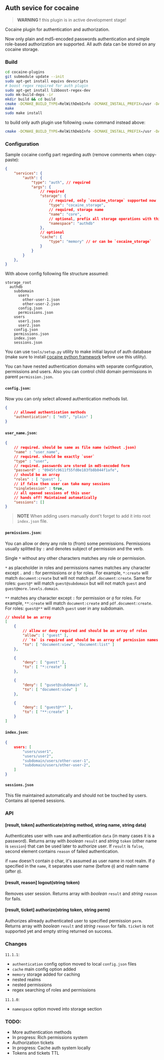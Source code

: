## Auth sevice for cocaine

> **WARNING !** this plugin is in active development stage!

Cocaine plugin for authentication and authorization.

Now only plain and md5-encoded passwords authentication and simple role-based authorization are supported. All auth data can be stored on any cocaine storage.

### Build

```sh
cd cocaine-plugins
git submodule update --init
sudo apt-get install equivs devscripts
# boost regex required for auth plugin
sudo apt-get install libboost-regex-dev
sudo mk-build-deps -ir
mkdir build && cd build
cmake -DCMAKE_BUILD_TYPE=RelWithDebInfo -DCMAKE_INSTALL_PREFIX=/usr -DAUTH=ON ..
make
sudo make install
```

to build only auth plugin use following `cmake` command instead above:

```sh
cmake -DCMAKE_BUILD_TYPE=RelWithDebInfo -DCMAKE_INSTALL_PREFIX=/usr -DAUTH=ON -DBLASTBEAT=OFF -DCACHE=OFF -DDOCKER=OFF -DIPVS=OFF -DLOGSTASH=OFF -DMONGO=OFF -DPYTHON=OFF -DCHRONO=OFF -DURLFETCH=OFF -DZEROMQ=OFF -DELASTICSEARCH=OFF ..
```

### Configuration

Sample cocaine config part regarding auth (remove comments when copy-paste):

```json
{
    "services": {
        "auth": {
            "type": "auth", // required
            "args": {
                // required
                "storage": {
                    // required, only `cocaine_storage` supported now
                    "type": "cocaine_storage",
                    // required, storage name
                    "name": "core",
                    // optional, prefix all storage operations with this value
                    "namespace": "authdb"
                },
                // optional
                "cache": {
                    "type": "memory" // or can be `cocaine_storage`
                }
            }
        }
    },
}
```

With above config following file structure assumed:

```
storage_root
  authdb
    subdomain
      users
        other-user-1.json
        other-user-2.json
      config.json
      permissions.json
    users
      user1.json
      user2.json
    config.json
    permissions.json
    index.json
    sessions.json
```

You can use `tools/setup.py` utility to make initial layout of auth database (make sure to install [cocaine python framework](https://github.com/cocaine/cocaine-framework-python) before use this utility).

You can have nested authentication domains with separate configuration, permissions and users. Also you can control child domain permissions in parent `permission.json`.

#### `config.json`:

Now you can only select allowed authentication methods list.

```json
{
    // allowed authentication methods
    "authentication": [ "md5", "plain" ]
}
```

#### `user_name.json`:

```json
{
    // required. should be same as file name (without .json)
    "name" : "user_name",
    // required. should be exactly `user`
    "type" : "user",
    // required. passwords are stored in md5-encoded form
    "password" : "0945fc9611f55fd0e183fb8b044f1afe",
    // should be an array
    "roles" : [ "guest" ],
    // if false then user can take many sessions
    "singleSession" : true,
    // all opened sessions of this user
    // hands off! Maintained automatically
    "sessions": []
}
```

> **NOTE** When adding users manually dont't forget to add it into root `index.json` file.

#### `permissions.json`:

You can allow or deny any role to (from) some permissions. Permissions usually splitted by `:` and denotes subject of permission and the verb.

Single `*` without any other characters matches any role or permission.

`*` as placeholder in roles and permissions names matches any character except `.` and `:` for permissions or `@` for roles. For example, `*:create` will match `document:create` but will not match `pdf.document:create`. Same for roles: `guest@*` will match `guest@subdomain` but will not match `guest` and `guest@more.levels.domain`.

`**` matches any character except `:` for permission or `@` for roles. For example, `**:create` will match `document:create` and `pdf.document:create`. For roles: `guest@**` will match `guest` user in any subdomain.

```json
// should be an array
[
    {
        // allow or deny required and should be an array of roles
        "allow": [ "guest" ],
        // `to` is required and should be an array of permission names
        "to": [ "document:view", "document:list" ]
    },

    {
        "deny": [ "guest" ],
        "to": [ "*:create" ]
    },

    {
        "deny": [ "guset@subdomain" ],
        "to": [ "document:view" ]
    },

    {
        "deny": [ "guest@**" ],
        "to": [ "**:create" ]
    }
]
```

#### `index.json`:

```json
{
    users: [
        "users/user1",
        "users/user2",
        "subdomain/users/other-user-1",
        "subdomain/users/other-user-2",
    ]
}
```

#### `sessions.json`

This file maintained automatically and should not be touched by users. Contains all opened sessions.

### API

#### [result, token] authenticate(string method, string name, string data)

Authenticates user with `name` and authentication `data` (in many cases it is a password). Returns array with _boolean_ `result` and _string_ `token` (other name is `session`) that can be used later to authorize user. If `result` is `false`, second element contains `reason` of failed authentication.

if `name` doesn't contain `@` char, it's assumed as user name in root realm. If `@` specified in the `name`, it separates user name (before `@`) and realm name (after `@`).

#### [result, reason] logout(string token)

Removes user session. Returns array with _boolean_ `result` and _string_ `reason` for fails.

#### [result, ticket] authorize(string token, string perm)

Authorizes allready authenticated user to specified permission `perm`. Returns array with _boolean_ `result` and _string_ `reason` for fails. `ticket` is not supported yet and empty string returned on success.

### Changes

`11.1.1`:

* `authentication` config option moved to local `config.json` files
* `cache` main config option added
* `memory` storage added for caching
* nested realms
* nested permissions
* regex searching of roles and permissions

`11.1.0`:

* `namespace` option moved into storage section

### TODO:

* More authentication methods
* In progress: Rich permissions system
* Authorization tickets
* In progress: Cache auth system locally
* Tokens and tickets TTL
